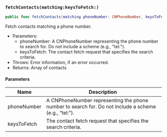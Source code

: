 ### `fetchContacts(matching:keysToFetch:)`

```swift
public func fetchContacts(matching phoneNumber: CNPhoneNumber, keysToFetch: [CNKeyDescriptor] = [CNContactVCardSerialization.descriptorForRequiredKeys()]) throws -> [CNContact]
```

Fetch contacts matching a phone number.
- Parameters:
  - phoneNumber: A CNPhoneNumber representing the phone number to search for. Do not include a scheme (e.g., "tel:").
  - keysToFetch: The contact fetch request that specifies the search criteria.
- Throws: Error information, if an error occurred.
- Returns: Array  of contacts

#### Parameters

| Name | Description |
| ---- | ----------- |
| phoneNumber | A CNPhoneNumber representing the phone number to search for. Do not include a scheme (e.g., “tel:”). |
| keysToFetch | The contact fetch request that specifies the search criteria. |